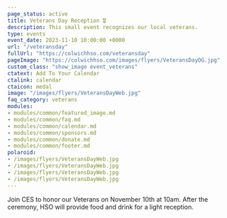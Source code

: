 ```yaml
---
page_status: active
title: Veterans Day Reception 🎖️
description: This small event recognizes our local veterans.
type: events
event_date: 2023-11-10 10:00:00 +0000
url: "/veteransday"
fullUrl: "https://colwichhso.com/veteransday"
pageImage: "https://colwichhso.com/images/flyers/VeteransDayOG.jpg"
custom_class: "show_image event_veterans"
ctatext: Add To Your Calendar
ctalink: calendar
ctaicon: medal
image: "/images/flyers/VeteransDayWeb.jpg"
faq_category: veterans
modules:
- modules/common/featured_image.md
- modules/common/faq.md
- modules/common/calendar.md
- modules/common/sponsors.md
- modules/common/donate.md
- modules/common/footer.md
polaroid: 
- /images/flyers/VeteransDayWeb.jpg
- /images/flyers/VeteransDayWeb.jpg
- /images/flyers/VeteransDayWeb.jpg
- /images/flyers/VeteransDayWeb.jpg
---
```

Join CES to honor our Veterans on November 10th at 10am. After the ceremony, HSO will provide food and drink for a light reception.